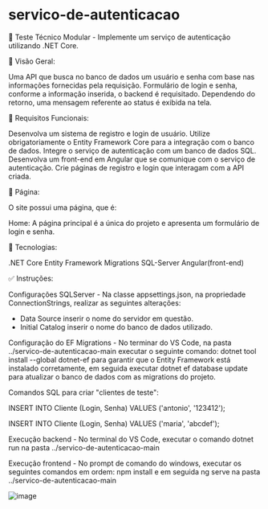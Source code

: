 # servico-de-autenticacao

📄 Teste Técnico Modular - Implemente um serviço de autenticação utilizando .NET Core.

🏁 Visão Geral:

Uma API que busca no banco de dados um usuário e senha com base nas informações fornecidas pela requisição.
Formulário de login e senha, conforme a informação inserida, o backend é requisitado. Dependendo do retorno, uma mensagem referente ao status é exibida na tela.

🏁 Requisitos Funcionais:

Desenvolva um sistema de registro e login de usuário.
Utilize obrigatoriamente o Entity Framework Core para a integração com o banco de dados.
Integre o serviço de autenticação com um banco de dados SQL.
Desenvolva um front-end em Angular que se comunique com o serviço de autenticação.
Crie páginas de registro e login que interagam com a API criada.

📁 Página:

O site possui uma página, que é:

Home: A página principal é a única do projeto e apresenta um formulário de login e senha.



🚀 Tecnologias:

.NET Core 
Entity Framework
Migrations
SQL-Server
Angular(front-end)



✅ Instruções:

Configurações SQLServer - Na classe appsettings.json, na propriedade ConnectionStrings, realizar as seguintes alterações:
- Data Source inserir o nome do servidor em questão.
- Initial Catalog inserir o nome do banco de dados utilizado.

Configuração do EF Migrations - No terminar do VS Code, na pasta ../servico-de-autenticacao-main executar o seguinte comando: dotnet tool install --global dotnet-ef para garantir que o Entity Framework está instalado corretamente, em seguida executar dotnet ef database update para atualizar o banco de dados com as migrations do projeto.

Comandos SQL para criar "clientes de teste":

INSERT INTO Cliente (Login, Senha)
VALUES ('antonio', '123412');

INSERT INTO Cliente (Login, Senha)
VALUES ('maria', 'abcdef');

Execução backend - No terminal do VS Code, executar o comando dotnet run na pasta ../servico-de-autenticacao-main 

Execução frontend - No prompt de comando do windows, executar os seguintes comandos em ordem: npm install e em seguida ng serve na pasta ../servico-de-autenticacao-main 

![image](https://github.com/suelenbraga1/API-de-autenticacao/assets/140122120/05237b4a-6635-4ab9-9cd9-3df0fd7ebe20)




